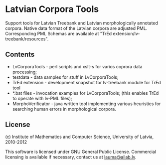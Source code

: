 Latvian Corpora Tools
=====================

Support tools for Latvian Treebank and Latvian morphologically annotated
corpora. Native data format of the Latvian corpora are adjusted PML.
Corresponding PML Schemas are available at
"TrEd extension/lv-treebank/resources".

Contents
--------

* LvCorporaTools - perl scripts and xslt-s for varios coprora data processing;
* testdata - data samples for stuff in LvCorporaTools;
* TrEd extension - development snapshot for lv-treebank module for TrEd tool
* *.bat files - invocation examples for LvCorporaTools;
(this enables TrEd to operate with lv-PML files);
* MorphoVerificator - java written tool implementing various heuristics for
searching human errors in morphological corpora.

License
-------

(c) Institute of Mathematics and Computer Science, University of Latvia, 2010-2012

This software is licensed under GNU General Public License.
Commercial licensing is available if necessary, contact us at lauma@ailab.lv.
